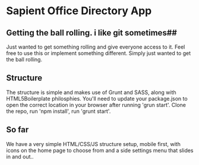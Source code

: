Sapient Office Directory App
============================

## Getting the ball rolling. i like git sometimes##
Just wanted to get something rolling and give everyone access to it. Feel free to use this or implement something different. Simply just wanted to get the ball rolling.

## Structure ##
The structure is simple and makes use of Grunt and SASS, along with HTML5Boilerplate philosphies. You'll need to update your package.json to open the correct location in your browser after running 'grun start'. Clone the repo, run 'npm install', run 'grunt start'. 

## So far ##
We have a very simple HTML/CSS/JS structure setup, mobile first, with icons on the home page to choose from and a side settings menu that slides in and out..
